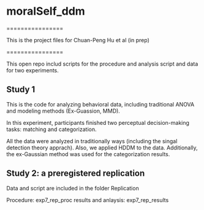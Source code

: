 # moralSelf_ddm

================

This is the project files for Chuan-Peng Hu et al (in prep)

================

This open repo includ scripts for the procedure and analysis script and data for two experiments.

## Study 1

This is the code for analyzing behavioral data, including traditional ANOVA and modeling methods (Ex-Guassion, MMD).

In this experiment, participants finished two perceptual decision-making tasks: matching and categorization.

All the data were analyzed in traditionally ways (including the singal detection theory apprach). Also, we applied HDDM to the data. Additionally, the ex-Gaussian method was used for the categorization results.


## Study 2: a preregistered replication

Data and script are included in the folder Replication

Procedure: exp7_rep_proc
results and anlaysis: exp7_rep_results
